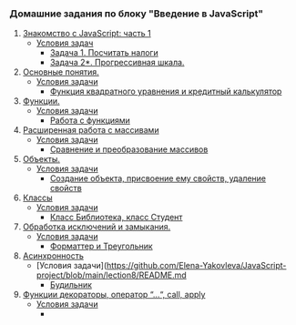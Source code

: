 ### Домашние задания по блоку "Введение в JavaScript"
1. [Знакомство с JavaScript: часть 1](https://github.com/Elena-Yakovleva/JavaScript-project/blob/main/lection1/README.md)
     * [Условия задач](https://github.com/Elena-Yakovleva/JavaScript-project/blob/main/lection1/task/First.md)
       * [Задача 1. Посчитать налоги](https://github.com/Elena-Yakovleva/JavaScript-project/blob/main/lection1/task/sumTask.js)  
       * [Задача 2*. Прогрессивная шкала.](https://github.com/Elena-Yakovleva/JavaScript-project/blob/main/lection1/task/progressiveTax.js)
2. [Основные понятия.](https://github.com/Elena-Yakovleva/JavaScript-project/blob/main/lection2/lection/README.md)
     * [Условия задачи](https://github.com/Elena-Yakovleva/JavaScript-project/blob/main/lection2/README.md)
       * [Функция квадратного уравнения и кредитный калькулятор](https://github.com/Elena-Yakovleva/JavaScript-project/blob/main/lection2/task.js)
3. [Функции.](https://github.com/Elena-Yakovleva/JavaScript-project/blob/main/lection3/lection/README.md)
     * [Условия задачи](https://github.com/Elena-Yakovleva/JavaScript-project/blob/main/lection3/README.md)
       * [Работа с функциями](https://github.com/Elena-Yakovleva/JavaScript-project/blob/main/lection3/task.js)
4. [Расширенная работа с массивами](https://github.com/Elena-Yakovleva/JavaScript-project/blob/main/lection4/lection/README.md)
     * [Условия задачи](https://github.com/Elena-Yakovleva/JavaScript-project/blob/main/lection4/README.md)
       * [Сравнение и преобразование массивов](https://github.com/Elena-Yakovleva/JavaScript-project/blob/main/lection4/task.js)
5. [Объекты.](https://github.com/Elena-Yakovleva/JavaScript-project/blob/main/lection5/lection/README.md)
     * [Условия задачи](https://github.com/Elena-Yakovleva/JavaScript-project/blob/main/lection5/README.md)
       * [Создание объекта, присвоение ему свойств, удаление свойств](https://github.com/Elena-Yakovleva/JavaScript-project/blob/main/lection5/task.js)
6. [Классы](https://github.com/Elena-Yakovleva/JavaScript-project/blob/main/lection6/lection/README.md)
     * [Условия задачи](https://github.com/Elena-Yakovleva/JavaScript-project/blob/main/lection6/README.md)
       * [Класс Библиотека, класс Студент](https://github.com/Elena-Yakovleva/JavaScript-project/blob/main/lection6/task.js)
7. [Обработка исключений и замыкания.](https://github.com/Elena-Yakovleva/JavaScript-project/blob/main/lection7/lection/README.md)
     * [Условия задачи](https://github.com/Elena-Yakovleva/JavaScript-project/blob/main/lection7/README.md)
       * [Форматтер и Треугольник](https://github.com/Elena-Yakovleva/JavaScript-project/blob/main/lection7/task.js)
8. [Асинхронность](https://github.com/Elena-Yakovleva/JavaScript-project/blob/main/lection8/lection/README.md)
     * [Условия задачи](https://github.com/Elena-Yakovleva/JavaScript-project/blob/main/lection8/README.md
       * [Будильник](https://github.com/Elena-Yakovleva/JavaScript-project/blob/main/lection8/task.js)
9. [Функции декораторы, оператор “...“, call, apply]()
     * [Условия задачи]()
       * []()